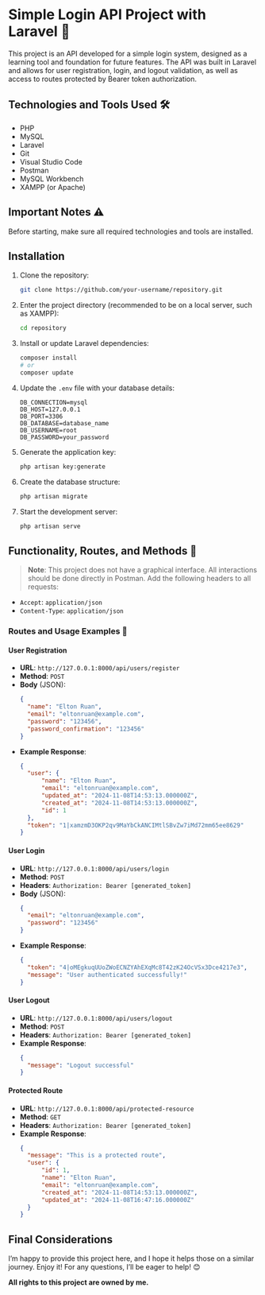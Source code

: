 # Simple Login API Project with Laravel 🚀

This project is an API developed for a simple login system, designed as a learning tool and foundation for future features. The API was built in Laravel and allows for user registration, login, and logout validation, as well as access to routes protected by Bearer token authorization.

## Technologies and Tools Used 🛠️

- PHP
- MySQL
- Laravel
- Git
- Visual Studio Code
- Postman
- MySQL Workbench
- XAMPP (or Apache)

## Important Notes ⚠️

Before starting, make sure all required technologies and tools are installed.

## Installation

1. Clone the repository:
   ```bash
   git clone https://github.com/your-username/repository.git
   ```

2. Enter the project directory (recommended to be on a local server, such as XAMPP):
   ```bash
   cd repository
   ```

3. Install or update Laravel dependencies:
   ```bash
   composer install
   # or
   composer update
   ```

4. Update the `.env` file with your database details:
   ```plaintext
   DB_CONNECTION=mysql
   DB_HOST=127.0.0.1
   DB_PORT=3306
   DB_DATABASE=database_name
   DB_USERNAME=root
   DB_PASSWORD=your_password
   ```

5. Generate the application key:
   ```bash
   php artisan key:generate
   ```

6. Create the database structure:
   ```bash
   php artisan migrate
   ```

7. Start the development server:
   ```bash
   php artisan serve
   ```

## Functionality, Routes, and Methods 📌

> **Note**: This project does not have a graphical interface. All interactions should be done directly in Postman. Add the following headers to all requests:

- `Accept`: `application/json`
- `Content-Type`: `application/json`

### Routes and Usage Examples 🚦

#### User Registration

- **URL**: `http://127.0.0.1:8000/api/users/register`
- **Method**: `POST`
- **Body** (JSON):
  ```json
  {
    "name": "Elton Ruan",
    "email": "eltonruan@example.com",
    "password": "123456",
    "password_confirmation": "123456"
  }
  ```
- **Example Response**:
  ```json
  {
    "user": {
        "name": "Elton Ruan",
        "email": "eltonruan@example.com",
        "updated_at": "2024-11-08T14:53:13.000000Z",
        "created_at": "2024-11-08T14:53:13.000000Z",
        "id": 1
    },
    "token": "1|xamzmD3OKP2qv9MaYbCkANCIMtlSBvZw7iMd72mm65ee8629"
  }
  ```

#### User Login 

- **URL**: `http://127.0.0.1:8000/api/users/login`
- **Method**: `POST`
- **Headers**: `Authorization: Bearer [generated_token]`
- **Body** (JSON):
  ```json
  {
    "email": "eltonruan@example.com",
    "password": "123456"
  }
  ```
- **Example Response**:
  ```json
  {
    "token": "4|oMEgkuqUUoZWoECNZYAhEXqMc8T42zK24OcVSx3Dce4217e3",
    "message": "User authenticated successfully!"
  }
  ```

#### User Logout 

- **URL**: `http://127.0.0.1:8000/api/users/logout`
- **Method**: `POST`
- **Headers**: `Authorization: Bearer [generated_token]`
- **Example Response**:
  ```json
  {
    "message": "Logout successful"
  }
  ```

#### Protected Route 

- **URL**: `http://127.0.0.1:8000/api/protected-resource`
- **Method**: `GET`
- **Headers**: `Authorization: Bearer [generated_token]`
- **Example Response**:
  ```json
  {
    "message": "This is a protected route",
    "user": {
        "id": 1,
        "name": "Elton Ruan",
        "email": "eltonruan@example.com",
        "created_at": "2024-11-08T14:53:13.000000Z",
        "updated_at": "2024-11-08T16:47:16.000000Z"
    }
  }
  ```

## Final Considerations

I’m happy to provide this project here, and I hope it helps those on a similar journey. Enjoy it! For any questions, I’ll be eager to help! 😊

**All rights to this project are owned by me.**
